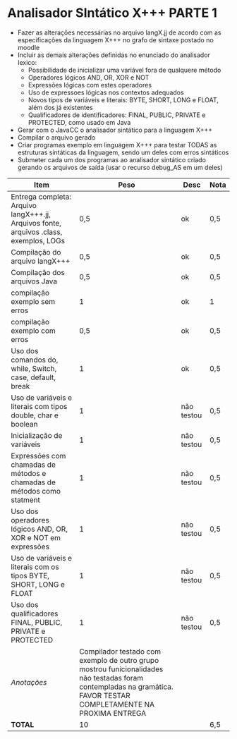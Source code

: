 # Analisador SIntático X+++ PARTE 1

- Fazer as alterações necessárias no arquivo langX.jj de acordo com as especificações da linguagem X+++ no grafo de sintaxe postado no moodle
- Incluir as demais alterações definidas no enunciado do analisador lexico:
    - Possibilidade de inicializar uma variável fora de qualquere método
    - Operadores lógicos AND, OR, XOR e NOT
    - Expressões lógicas com estes operadores
    - Uso de expressoes lógicas nos contextos adequados
    - Novos tipos de variáveis e literais: BYTE, SHORT, LONG e FLOAT, além dos já existentes
    - Qualificadores de identificadores: FINAL, PUBLIC, PRIVATE e PROTECTED, como usado em Java
- Gerar com o JavaCC o analisador sintático para a linguagem X+++
- Compilar o arquivo gerado
- Criar  programas exemplo em linguagem X+++ para testar TODAS as estruturas sintáticas da linguagem, sendo um deles com erros sintáticos
- Submeter cada um dos programas ao analisador sintático criado gerando os arquivos de saída (usar o recurso debug_AS em um deles)

| Item  | Peso | Desc | Nota |
| ----- | ---- | ---- | ---- |
|Entrega completa: Arquivo langX+++.jj, Arquivos fonte, arquivos .class, exemplos, LOGs|0,5|ok|0,5|
|Compilação do arquivo langX+++	|0,5|ok|0,5|
|Compilação dos arquivos Java	|0,5|ok|0,5|
|compilação exemplo sem erros	|1|ok|1|
|compilação exemplo com erros	|0,5|ok|0,5|
|Uso dos comandos do, while, Switch, case, default, break	|1|ok|0,5|
|Uso de variáveis e literais com tipos double, char e boolean	|1|não testou|0,5|
|Inicialização de variáveis	|1|não testou|0,5|
|Expressões com chamadas de métodos e chamadas de métodos como statment	|1|não testou|0,5|
|Uso dos operadores lógicos AND, OR, XOR e NOT em expressões	|1|não testou|0,5|
|Uso de variáveis e literais com os tipos BYTE, SHORT, LONG e FLOAT	|1|não testou|0,5|
|Uso dos qualificadores FINAL, PUBLIC, PRIVATE e PROTECTED	|1|não testou|0,5|
|*Anotações*|Compilador testado com exemplo de outro grupo mostrou funicionalidades não testadas foram contempladas na gramática. FAVOR TESTAR COMPLETAMENTE NA PROXIMA ENTREGA|
|**TOTAL**|10| |6,5|
